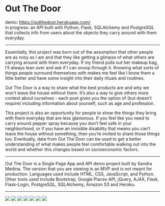 # Out The Door
demo: https://outthedoor.herokuapp.com/
<br>
in progress: an API built with Python, Flask, SQLAlchemy and PostgreSQL that collects info from users about the objects they carry around with them everyday.

_________________________


Essentially, this project was born out of the assumption that other people are 
as nosy as I am and that they like getting a glimpse of what others are carrying 
around with them everyday. If my friend pulls out her makeup bag, I’ll always 
lean over and ask if I can snoop through it. Knowing what sorts of things people 
surround themselves with makes me feel like I know them a little better and have 
some insight into their daily rituals and routines.


Out The Door is a way to share what the best products are and why we won’t leave 
the house without them. It’s also a way to give others more context about 
ourselves - each post gives you the option of (but doesn’t require) including 
information about yourself, such as age and profession.


This project is also an opportunity for people to show the things they bring with 
them everyday that are less glamorous. If you feel like you need to carry around 
pepper spray because you don’t feel safe in your neighborhood, or if you have an 
invisible disability that means you can’t leave the house without something, 
then you’re invited to share those things too. Eventually, data from Out The Door 
can be used to get a better understanding of what makes people feel comfortable
walking out into the world and whether this changes based on socioeconomic factors.

_________________________


Out The Door is a Single Page App and API demo project built by Sandra Medina. 
The version that you are viewing is an MVP and is not meant for production.
Languages used include HTML, CSS, JavaScript, and Python. Other tools used include 
Bootstrap, Google Places API, jQuery, AJAX, Flask, Flask-Login, PostgreSQL, SQLAlchemy,
Amazon S3 and Heroku.

_________________________

<img src="https://cloud.githubusercontent.com/assets/14882667/24730255/6468f0a0-1a17-11e7-9323-16c1658a1d7e.png">
<img src="https://cloud.githubusercontent.com/assets/14882667/24730218/338d2bd6-1a17-11e7-80e5-a0e081ca64e1.png">
<img src="https://cloud.githubusercontent.com/assets/14882667/24730220/37b0f832-1a17-11e7-87ad-e202146f6e91.png">
<img src="https://cloud.githubusercontent.com/assets/14882667/24730222/3a9e3bb8-1a17-11e7-94a3-5755f5bed35e.png">
<img src="https://cloud.githubusercontent.com/assets/14882667/24730225/443231ac-1a17-11e7-95ad-ac1a00f1be1b.png">
<img src="https://cloud.githubusercontent.com/assets/14882667/24730232/4e5f516e-1a17-11e7-840e-3fb18b02b08b.png">
<img src="https://cloud.githubusercontent.com/assets/14882667/24730247/593da900-1a17-11e7-8318-fea4a7ee23e5.png">